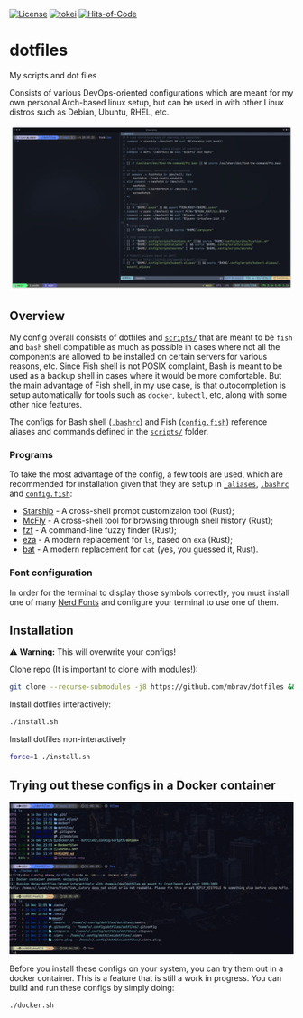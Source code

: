 [![License](https://img.shields.io/badge/License-BSD_3--Clause-yellow.svg)](https://opensource.org/licenses/BSD-3-Clause)
[![tokei](https://tokei.rs/b1/github/mbrav/configs?category=lines)](https://tokei.rs/b1/github/mbrav/configs)
[![Hits-of-Code](https://hitsofcode.com/github/mbrav/dotfiles?branch=main)](https://hitsofcode.com/github/mbrav/dotfiles/view?branch=main)

# dotfiles

My scripts and dot files

Consists of various DevOps-oriented configurations which are meant for my own personal Arch-based linux setup, but can be used in with other Linux distros such as Debian, Ubuntu, RHEL, etc.

![](./screenshot.webp)

## Overview

My config overall consists of dotfiles and [`scripts/`](dotfiles/.config/scripts) that are meant to be `fish` and `bash` shell compatible as much as possible in cases where not all the components are allowed to be installed on certain servers for various reasons, etc.
Since Fish shell is not POSIX complaint, Bash is meant to be used as a backup shell in cases where it would be more comfortable.
But the main advantage of Fish shell, in my use case, is that outocompletion is setup automatically for tools such as `docker`, `kubectl`, etc, along with some other nice features.

The configs for Bash shell ([`.bashrc`](dotfiles/.bashrc)) and Fish ([`config.fish`](dotfiles/.config/fish/config.fish)) reference aliases and commands defined in the [`scripts/`](dotfiles/.config/scripts) folder.

### Programs

To take the most advantage of the config, a few tools are used, which are recommended for installation given that they are setup in [`_aliases`](dotfiles/.config/scripts/_aliases), [`.bashrc`](dotfiles/.bashrc) and [`config.fish`](dotfiles/.config/fish/config.fish):

- [Starship](https://starship.rs/) - A cross-shell prompt customizaion tool (Rust);
- [McFly](https://github.com/cantino/mcfly) - A cross-shell tool for browsing through shell history (Rust);
- [fzf](https://github.com/junegunn/fzf) - A command-line fuzzy finder (Rust);
- [eza](https://github.com/eza-community/eza) - A modern replacement for `ls`, based on `exa` (Rust);
- [bat](https://github.com/sharkdp/bat) - A modern replacement for `cat` (yes, you guessed it, Rust).

### Font configuration

In order for the terminal to display those symbols correctly, you must install one of many [Nerd Fonts](https://www.nerdfonts.com) and configure your terminal to use one of them.

## Installation

⚠️ **Warning:** This will overwrite your configs!

Clone repo (It is important to clone with modules!):

```bash
git clone --recurse-submodules -j8 https://github.com/mbrav/dotfiles && cd dotfiles
```

Install dotfiles interactively:

```bash
./install.sh
```

Install dotfiles non-interactively
```bash
force=1 ./install.sh
```

## Trying out these configs in a Docker container

![](./docker.webp)

Before you install these configs on your system, you can try them out in a docker container. This is a feature that is still a work in progress. You can build and run these configs by simply doing:

```bash
./docker.sh
```

